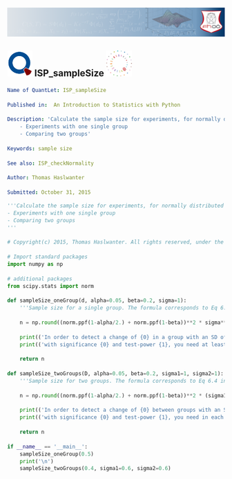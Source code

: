 [<img src="../../../../resources/quantletLogo_FH.png" alt="Intro to Statistics with Python">](https://github.com/thomas-haslwanter/statsintro-python-2e)

## [<img src="../../../../resources/qloqo.png" alt="Visit QuantNet">](http://quantlet.de/) **ISP_sampleSize** [<img src="../../../../resources/QN2.png" width="60" alt="Visit QuantNet 2.0">](http://quantlet.de/)


```yaml
Name of QuantLet: ISP_sampleSize

Published in:  An Introduction to Statistics with Python

Description: 'Calculate the sample size for experiments, for normally distributed groups, for:
    - Experiments with one single group
    - Comparing two groups'

Keywords: sample size

See also: ISP_checkNormality 

Author: Thomas Haslwanter 

Submitted: October 31, 2015 
```

```py
'''Calculate the sample size for experiments, for normally distributed groups, for:
- Experiments with one single group
- Comparing two groups
'''

# Copyright(c) 2015, Thomas Haslwanter. All rights reserved, under the CC BY-SA 4.0 International License

# Import standard packages
import numpy as np

# additional packages
from scipy.stats import norm

def sampleSize_oneGroup(d, alpha=0.05, beta=0.2, sigma=1):
    '''Sample size for a single group. The formula corresponds to Eq 6.2 in the book.'''
    
    n = np.round((norm.ppf(1-alpha/2.) + norm.ppf(1-beta))**2 * sigma**2 / d**2)
    
    print(('In order to detect a change of {0} in a group with an SD of {1},'.format(d, sigma)))
    print(('with significance {0} and test-power {1}, you need at least {2:d} subjects.'.format(alpha, 100*(1-beta), int(n))))
    
    return n

def sampleSize_twoGroups(D, alpha=0.05, beta=0.2, sigma1=1, sigma2=1):
    '''Sample size for two groups. The formula corresponds to Eq 6.4 in the book.'''
    
    n = np.round((norm.ppf(1-alpha/2.) + norm.ppf(1-beta))**2 * (sigma1**2 + sigma2**2) / D**2)
    
    print(('In order to detect a change of {0} between groups with an SD of {1} and {2},'.format(D, sigma1, sigma2)))
    print(('with significance {0} and test-power {1}, you need in each group at least {2:d} subjects.'.format(alpha, 100*(1-beta), int(n))))
    
    return n

if __name__ == '__main__':
    sampleSize_oneGroup(0.5)
    print('\n')
    sampleSize_twoGroups(0.4, sigma1=0.6, sigma2=0.6)
    
```
